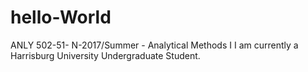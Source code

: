 # hello-World
ANLY 502-51- N-2017/Summer - Analytical Methods I
I am currently a Harrisburg University Undergraduate Student. 
